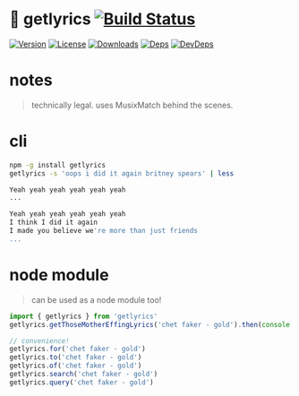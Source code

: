 # 🦄  getlyrics [![Build Status][travis-image]][travis-url]
[![Version][npm-version-image]][npm-version-url] [![License][npm-license-image]][npm-license-url] [![Downloads][npm-downloads-image]][npm-downloads-url] [![Deps][npm-deps-image]][npm-deps-url] [![DevDeps][npm-devdeps-image]][npm-devdeps-url]

# notes
> technically legal. uses MusixMatch behind the scenes.

# cli
```sh
npm -g install getlyrics
getlyrics -s 'oops i did it again britney spears' | less
```

```sh
Yeah yeah yeah yeah yeah yeah
...

Yeah yeah yeah yeah yeah yeah
I think I did it again
I made you believe we're more than just friends
...
```

# node module
> can be used as a node module too!

```js
import { getlyrics } from 'getlyrics'
getlyrics.getThoseMotherEffingLyrics('chet faker - gold').then(console.log)
```

```js
// convenience!
getlyrics.for('chet faker - gold')
getlyrics.to('chet faker - gold')
getlyrics.of('chet faker - gold')
getlyrics.search('chet faker - gold')
getlyrics.query('chet faker - gold')
```

[npm-version-url]: https://www.npmjs.com/package/getlyrics
[npm-version-image]: https://img.shields.io/npm/v/getlyrics.svg
[npm-license-url]: https://github.com/moimikey/getlyrics/blob/master/LICENSE
[npm-license-image]: https://img.shields.io/npm/l/getlyrics.svg
[npm-downloads-url]: https://www.npmjs.com/package/getlyrics
[npm-downloads-image]: https://img.shields.io/npm/dm/getlyrics.svg
[npm-deps-url]: https://david-dm.org/moimikey/getlyrics
[npm-deps-image]: https://img.shields.io/david/moimikey/getlyrics.svg
[npm-devdeps-url]: https://david-dm.org/moimikey/getlyrics
[npm-devdeps-image]: https://img.shields.io/david/dev/moimikey/getlyrics.svg
[travis-url]: https://travis-ci.org/moimikey/getlyrics
[travis-image]: https://travis-ci.org/moimikey/getlyrics.svg?branch=master
